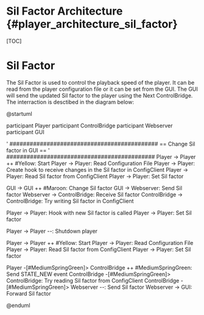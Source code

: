 Sil Factor Architecture {#player_architecture_sil_factor}
=============

[TOC]
# Sil Factor
The Sil Factor is used to control the playback speed of the player. It can be read from the player configuration file or it can be set from the GUI.
The GUI will send the updated Sil factor to the player using the Next ControlBridge. The interraction is desctibed in the diagram below:

@startuml

participant Player
participant ControlBridge
participant Webserver
participant GUI


' ############################################
== Change Sil factor in GUI ==
' ############################################
Player -> Player ++ #Yellow: Start
Player -> Player: Read Configuration File
Player -> Player: Create hook to receive changes in the Sil factor in ConfigClient
Player -> Player: Read Sil factor from ConfigClient
Player -> Player: Set Sil factor


GUI -> GUI ++ #Maroon: Change Sil factor
GUI -> Webserver: Send Sil factor
Webserver -> ControlBridge: Receive Sil factor
ControlBridge -> ControlBridge:  Try writing Sil factor in ConfigClient

Player -> Player: Hook with new Sil factor is called
Player -> Player: Set Sil factor

Player -> Player --:  Shutdown player

Player -> Player ++ #Yellow: Start
Player -> Player: Read Configuration File
Player -> Player: Read Sil factor from ConfigClient
Player -> Player: Set Sil factor

Player -[#MediumSpringGreen]> ControlBridge ++ #MediumSpringGreen: Send STATE_NEW event
ControlBridge -[#MediumSpringGreen]> ControlBridge: Try reading Sil factor from ConfigClient
ControlBridge -[#MediumSpringGreen]> Webserver --: Send Sil factor
Webserver -> GUI: Forward Sil factor


@enduml